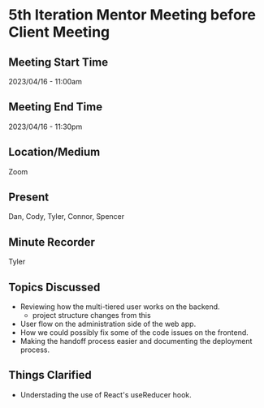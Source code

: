 #  5th Iteration Mentor Meeting before Client Meeting

## Meeting Start Time

2023/04/16 - 11:00am

## Meeting End Time

2023/04/16 - 11:30pm

## Location/Medium

Zoom

## Present

Dan, Cody, Tyler, Connor, Spencer

## Minute Recorder

Tyler

## Topics Discussed

* Reviewing how the multi-tiered user works on the backend.
    * project structure changes from this
* User flow on the administration side of the web app.
* How we could possibly fix some of the code issues on the frontend.
* Making the handoff process easier and documenting the deployment process.

## Things Clarified
* Understading the use of React's useReducer hook.
